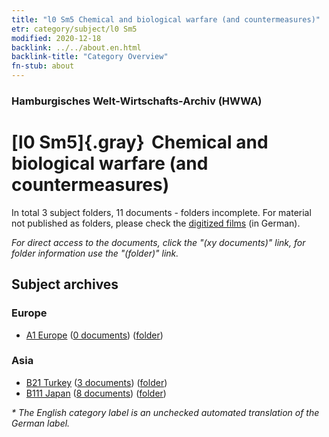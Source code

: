 ```yaml
---
title: "l0 Sm5 Chemical and biological warfare (and countermeasures)"
etr: category/subject/l0 Sm5
modified: 2020-12-18
backlink: ../../about.en.html
backlink-title: "Category Overview"
fn-stub: about
---
```


### Hamburgisches Welt-Wirtschafts-Archiv (HWWA)
# [l0 Sm5]{.gray}&#8201; Chemical and biological warfare (and countermeasures)&#160; 





In total 3 subject folders, 11 documents - folders incomplete.
For material not published as folders, please check the [digitized films](/film/h1_sh) (in German).

_For direct access to the documents, click the "(xy documents)" link, for folder information use the "(folder)" link._

## Subject archives



### Europe

- [A1 Europe](../../../geo/about.en.html#A1) (<a href="https://dfg-viewer.de/show/?tx_dlf[id]=https://pm20.zbw.eu/mets/sh/1408xx/140892/1447xx/144794/public.mets.en.xml" target="_blank">0 documents</a>) ([folder](http://purl.org/pressemappe20/folder/sh/140892,144794))

### Asia

- [B21 Turkey](../../../geo/about.en.html#B21) (<a href="https://dfg-viewer.de/show/?tx_dlf[id]=https://pm20.zbw.eu/mets/sh/1411xx/141111/1447xx/144794/public.mets.en.xml" target="_blank">3 documents</a>) ([folder](http://purl.org/pressemappe20/folder/sh/141111,144794))
- [B111 Japan](../../../geo/about.en.html#B111) (<a href="https://dfg-viewer.de/show/?tx_dlf[id]=https://pm20.zbw.eu/mets/sh/1412xx/141272/1447xx/144794/public.mets.en.xml" target="_blank">8 documents</a>) ([folder](http://purl.org/pressemappe20/folder/sh/141272,144794))


_* The English category label is an unchecked automated translation of the German label._

